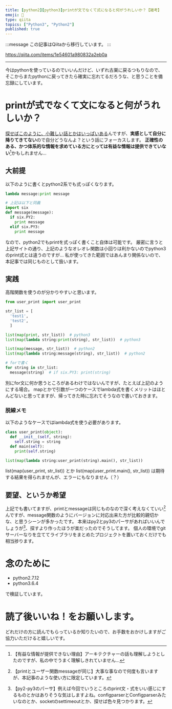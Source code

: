 ```yaml
---
title: [python2][python3]printが文でなくて式になると何がうれしいか？【雑考】
emoji: 📝
type: qiita
topics: ["Python3", "Python2"]
published: true
---
```


:::message
この記事はQiitaから移行しています。
:::

https://qiita.com/items/1e54601a980832a2eb0a

---

今はpythonを使っているのでいいんだけど、いずれ古巣に戻るつもりなので、そこからまたpythonに戻ってきたら確実に忘れてるだろうな、と思うことを備忘録にしています。

# printが式でなくて文になると何がうれしいか？
<a href="http://d.hatena.ne.jp/hekyou/20111224/p1">探せばこのように、小難しい話とかはいっぱいある</a>んですが、**実感として自分に降りてきてない**ので自分どうなんよ？という話にフォーカスします。
**正確性のある、かつ体系的な情報を求めている方にとっては有益な情報は提供できていない**[^1]かもしれません…
[^1]: 【有益な情報が提供できない理由】アーキテクチャーの話も理解しようとしたのですが、私の中でうまく理解しきれていません…

## 大前提
以下のように書くとpython2系でも式っぽくなります。

``` user_print.py
lambda message:print message

# 上記は以下と同義
import six
def message(message):
  if six.PY2:
    print message
  elif six.PY3:
    print message
```

なので、python2でもprintを式っぽく書くこと自体は可能です。
厳密に言うと上記サイトの通り、上記のようなオレオレ関数は小回りは利かないのでpython3のprint式とは違うのですが…
私が使ってきた範囲ではあんまり関係ないので、本記事では同じものとして扱います。

## 実践
高階関数を使うのが分かりやすいと思います。

``` practice.py
from user_print import user_print

str_list = [
  'test1',
  'test2',
  ]

list(map(print, str_list))  # python3
list(map(lambda string:print(string), str_list))  # python3

list(map(message, str_list))  # python2
list(map(lambda string:message(string), str_list))  # python2

# forで書く
for string in str_list:
  message(string)  # if six.PY3: print(string)

```

別にfor文に何か思うところがあるわけではないんですが、たとえば上記のようにする場合。
mapとかで引数が一つのケースでlambda式を書くメリットはほとんどないと思ってますが、帰ってきた時に忘れてそうなので書いておきます。

### 脱線メモ
以下のようなケースではlambda式を使う必要があります。

``` class.py
class user_print(object):
  def __init__(self, string):
    self.string = string
  def main(self):
    print(self.string)

list(map(lambda string:user_print(string).main(), str_list))
```
list(map(user_print, str_list))
とか
list(map(user_print.main(), str_list))
は期待する結果を得られませんが、エラーにもなりません（？）

## 要望、というか希望
上記でも書いてますが、printとmessageは同じものなので深く考えなくていい[^2]んですが、message関数のようにバージョンに対応出来た方が比較的親切かな、と思うシーンが多かったです。
本来はpy2とpy3のパーサがあればいいんでしょうが[^3]、探すより作ったほうが楽だったのでそうしてます。
個人の環境でgitサーバーなりを立ててライブラリをまとめたプロジェクトを置いておくだけでも相当捗ります。

[^2]: 【printとユーザー関数messageが同じ】大事な事なので何度も言いますが、本記事のような使い方に限定しています。
[^3]: 【py2-py3のパーサ】例えば今回でいうところのprint文・式をいい感じにするものとかはありそうな気はしますよね。configparserとConfigparserみたいなのとか、socketのsettimeoutとか、探せば色々見つかります。

# 念のために
- python2.7.12
- python3.6.4

で検証しています。

# 読了後いいね！をお願いします。
どれだけの方に読んでもらっているか知りたいので、お手数をおかけしますがご協力いただけると嬉しいです。

